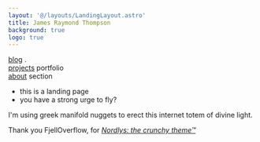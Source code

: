 ```yaml
---
layout: '@/layouts/LandingLayout.astro'
title: James Raymond Thompson
background: true
logo: true
---
```


[blog](/posts) .\
[projects](/projects) portfolio \
[about](/about) section

- this is a landing page
- you have a strong urge to fly?

I'm using greek manifold nuggets to erect this internet totem of divine light.

Thank you FjellOverflow, for _[Nordlys: the crunchy theme™](https://github.com/FjellOverflow/nordlys)_
